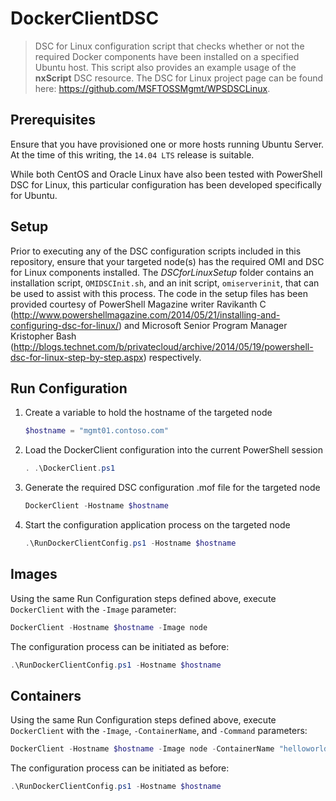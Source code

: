 # DockerClientDSC
> DSC for Linux configuration script that checks whether or not the required Docker components have been installed on a specified Ubuntu host. This script also provides an example usage of the **nxScript** DSC resource. The DSC for Linux project page can be found here: https://github.com/MSFTOSSMgmt/WPSDSCLinux.

## Prerequisites

Ensure that you have provisioned one or more hosts running Ubuntu Server. At the time of this writing, the `14.04 LTS` release is suitable.

While both CentOS and Oracle Linux have also been tested with PowerShell DSC for Linux, this particular configuration has been developed specifically for Ubuntu.

## Setup

Prior to executing any of the DSC configuration scripts included in this repository, ensure that your targeted node(s) has the required OMI and DSC for Linux components installed. The *DSCforLinuxSetup* folder contains an installation script, `OMIDSCInit.sh`, and an init script, `omiserverinit`, that can be used to assist with this process. The code in the setup files has been provided courtesy of PowerShell Magazine writer Ravikanth C (http://www.powershellmagazine.com/2014/05/21/installing-and-configuring-dsc-for-linux/) and Microsoft Senior Program Manager Kristopher Bash (http://blogs.technet.com/b/privatecloud/archive/2014/05/19/powershell-dsc-for-linux-step-by-step.aspx) respectively.

## Run Configuration

1. Create a variable to hold the hostname of the targeted node

	```powershell
	$hostname = "mgmt01.contoso.com"
	```

2. Load the DockerClient configuration into the current PowerShell session

	```powershell
	. .\DockerClient.ps1
	```

3. Generate the required DSC configuration .mof file for the targeted node

	```powershell
	DockerClient -Hostname $hostname
	```

4. Start the configuration application process on the targeted node

	```powershell
	.\RunDockerClientConfig.ps1 -Hostname $hostname
	```

## Images

Using the same Run Configuration steps defined above, execute `DockerClient` with the `-Image` parameter:

```powershell
DockerClient -Hostname $hostname -Image node
```

The configuration process can be initiated as before:

```powershell
.\RunDockerClientConfig.ps1 -Hostname $hostname
```

## Containers

Using the same Run Configuration steps defined above, execute `DockerClient` with the `-Image`, `-ContainerName`, and `-Command` parameters:

```powershell
DockerClient -Hostname $hostname -Image node -ContainerName "helloworld" -Command 'echo "Hello World!"'
```

The configuration process can be initiated as before:

```powershell
.\RunDockerClientConfig.ps1 -Hostname $hostname
```